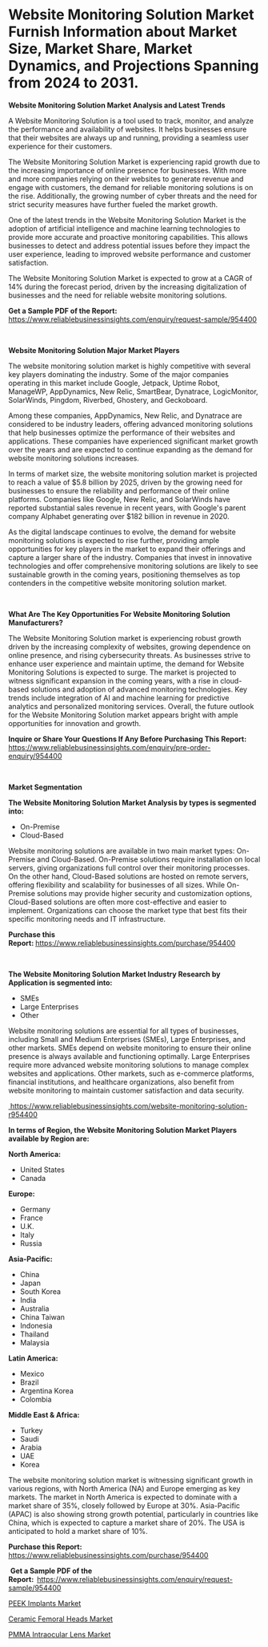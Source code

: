 <p><h1>Website Monitoring Solution Market Furnish Information about Market Size, Market Share, Market Dynamics, and Projections Spanning from 2024 to 2031.</h1></p><p><strong>Website Monitoring Solution Market Analysis and Latest Trends</strong></p>
<p><p>A Website Monitoring Solution is a tool used to track, monitor, and analyze the performance and availability of websites. It helps businesses ensure that their websites are always up and running, providing a seamless user experience for their customers.</p><p>The Website Monitoring Solution Market is experiencing rapid growth due to the increasing importance of online presence for businesses. With more and more companies relying on their websites to generate revenue and engage with customers, the demand for reliable monitoring solutions is on the rise. Additionally, the growing number of cyber threats and the need for strict security measures have further fueled the market growth.</p><p>One of the latest trends in the Website Monitoring Solution Market is the adoption of artificial intelligence and machine learning technologies to provide more accurate and proactive monitoring capabilities. This allows businesses to detect and address potential issues before they impact the user experience, leading to improved website performance and customer satisfaction.</p><p>The Website Monitoring Solution Market is expected to grow at a CAGR of 14% during the forecast period, driven by the increasing digitalization of businesses and the need for reliable website monitoring solutions.</p></p>
<p><strong>Get a Sample PDF of the Report:&nbsp;</strong> <a href="https://www.reliablebusinessinsights.com/enquiry/request-sample/954400">https://www.reliablebusinessinsights.com/enquiry/request-sample/954400</a></p>
<p>&nbsp;</p>
<p><strong>Website Monitoring Solution Major Market Players</strong></p>
<p><p>The website monitoring solution market is highly competitive with several key players dominating the industry. Some of the major companies operating in this market include Google, Jetpack, Uptime Robot, ManageWP, AppDynamics, New Relic, SmartBear, Dynatrace, LogicMonitor, SolarWinds, Pingdom, Riverbed, Ghostery, and Geckoboard.</p><p>Among these companies, AppDynamics, New Relic, and Dynatrace are considered to be industry leaders, offering advanced monitoring solutions that help businesses optimize the performance of their websites and applications. These companies have experienced significant market growth over the years and are expected to continue expanding as the demand for website monitoring solutions increases.</p><p>In terms of market size, the website monitoring solution market is projected to reach a value of $5.8 billion by 2025, driven by the growing need for businesses to ensure the reliability and performance of their online platforms. Companies like Google, New Relic, and SolarWinds have reported substantial sales revenue in recent years, with Google's parent company Alphabet generating over $182 billion in revenue in 2020.</p><p>As the digital landscape continues to evolve, the demand for website monitoring solutions is expected to rise further, providing ample opportunities for key players in the market to expand their offerings and capture a larger share of the industry. Companies that invest in innovative technologies and offer comprehensive monitoring solutions are likely to see sustainable growth in the coming years, positioning themselves as top contenders in the competitive website monitoring solution market.</p></p>
<p>&nbsp;</p>
<p><strong>What Are The Key Opportunities For Website Monitoring Solution Manufacturers?</strong></p>
<p><p>The Website Monitoring Solution market is experiencing robust growth driven by the increasing complexity of websites, growing dependence on online presence, and rising cybersecurity threats. As businesses strive to enhance user experience and maintain uptime, the demand for Website Monitoring Solutions is expected to surge. The market is projected to witness significant expansion in the coming years, with a rise in cloud-based solutions and adoption of advanced monitoring technologies. Key trends include integration of AI and machine learning for predictive analytics and personalized monitoring services. Overall, the future outlook for the Website Monitoring Solution market appears bright with ample opportunities for innovation and growth.</p></p>
<p><strong>Inquire or Share Your Questions If Any Before Purchasing This Report:</strong> <a href="https://www.reliablebusinessinsights.com/enquiry/pre-order-enquiry/954400">https://www.reliablebusinessinsights.com/enquiry/pre-order-enquiry/954400</a></p>
<p>&nbsp;</p>
<p><strong>Market Segmentation</strong></p>
<p><strong>The Website Monitoring Solution Market Analysis by types is segmented into:</strong></p>
<p><ul><li>On-Premise</li><li>Cloud-Based</li></ul></p>
<p><p>Website monitoring solutions are available in two main market types: On-Premise and Cloud-Based. On-Premise solutions require installation on local servers, giving organizations full control over their monitoring processes. On the other hand, Cloud-Based solutions are hosted on remote servers, offering flexibility and scalability for businesses of all sizes. While On-Premise solutions may provide higher security and customization options, Cloud-Based solutions are often more cost-effective and easier to implement. Organizations can choose the market type that best fits their specific monitoring needs and IT infrastructure.</p></p>
<p><strong>Purchase this Report:&nbsp;</strong><a href="https://www.reliablebusinessinsights.com/purchase/954400">https://www.reliablebusinessinsights.com/purchase/954400</a></p>
<p>&nbsp;</p>
<p><strong>The Website Monitoring Solution Market Industry Research by Application is segmented into:</strong></p>
<p><ul><li>SMEs</li><li>Large Enterprises</li><li>Other</li></ul></p>
<p><p>Website monitoring solutions are essential for all types of businesses, including Small and Medium Enterprises (SMEs), Large Enterprises, and other markets. SMEs depend on website monitoring to ensure their online presence is always available and functioning optimally. Large Enterprises require more advanced website monitoring solutions to manage complex websites and applications. Other markets, such as e-commerce platforms, financial institutions, and healthcare organizations, also benefit from website monitoring to maintain customer satisfaction and data security.</p></p>
<p><a href="https://www.reliablebusinessinsights.com/website-monitoring-solution-r954400">&nbsp;https://www.reliablebusinessinsights.com/website-monitoring-solution-r954400</a></p>
<p><strong>In terms of Region, the Website Monitoring Solution Market Players available by Region are:</strong></p>
<p>
    <p> <strong> North America: </strong>
        <ul>
            <li>United States</li>
            <li>Canada</li>
        </ul>
        </p> 
    <p> <strong> Europe: </strong>
        <ul>
            <li>Germany</li>
            <li>France</li>
            <li>U.K.</li>
            <li>Italy</li>
            <li>Russia</li>
        </ul>
        </p> 
    <p> <strong> Asia-Pacific: </strong>
        <ul>
            <li>China</li>
            <li>Japan</li>
            <li>South Korea</li>
            <li>India</li>
            <li>Australia</li>
            <li>China Taiwan</li>
            <li>Indonesia</li>
            <li>Thailand</li>
            <li>Malaysia</li>
        </ul>
        </p> 
    <p> <strong> Latin America: </strong>
        <ul>
            <li>Mexico</li>
            <li>Brazil</li>
            <li>Argentina Korea</li>
            <li>Colombia</li>
        </ul>
        </p> 
    <p> <strong> Middle East & Africa: </strong>
        <ul>
            <li>Turkey</li>
            <li>Saudi</li>
            <li>Arabia</li>
            <li>UAE</li>
            <li>Korea</li>
        </ul>
    </p>
    </p>
<p><p>The website monitoring solution market is witnessing significant growth in various regions, with North America (NA) and Europe emerging as key markets. The market in North America is expected to dominate with a market share of 35%, closely followed by Europe at 30%. Asia-Pacific (APAC) is also showing strong growth potential, particularly in countries like China, which is expected to capture a market share of 20%. The USA is anticipated to hold a market share of 10%.</p></p>
<p><strong>Purchase this Report: </strong><a href="https://www.reliablebusinessinsights.com/purchase/954400">https://www.reliablebusinessinsights.com/purchase/954400</a></p>
<p>&nbsp;<strong>Get a Sample PDF of the Report:&nbsp;&nbsp;</strong><a href="https://www.reliablebusinessinsights.com/enquiry/request-sample/954400">https://www.reliablebusinessinsights.com/enquiry/request-sample/954400</a></p>
<p><strong></strong></p>
<p><p><a href="https://github.com/ikahanika44/Market-Research-Report-List-1/blob/main/peek-implants-market.md">PEEK Implants Market</a></p><p><a href="https://github.com/refatkhan11277/Market-Research-Report-List-1/blob/main/ceramic-femoral-heads-market.md">Ceramic Femoral Heads Market</a></p><p><a href="https://github.com/crlaem461/Market-Research-Report-List-1/blob/main/pmma-intraocular-lens-market.md">PMMA Intraocular Lens Market</a></p></p>